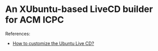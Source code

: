 # An XUbuntu-based LiveCD builder for ACM ICPC

References:

- [How to customize the Ubuntu Live CD?](https://askubuntu.com/a/49679)
